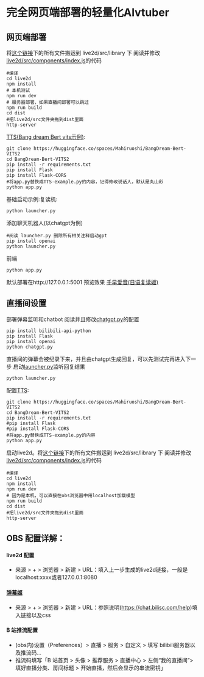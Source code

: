 # 完全网页端部署的轻量化AIvtuber 
## 网页端部署
将[这个链接](https://gitee.com/liu_soon/live2d-pixi/tree/master/src/library)下的所有文件搬运到 live2d/src/library 下
阅读并修改 [live2d/src/components/index.js](https://github.com/Paraworks/BangDreamAi/blob/main/live2d/src/components/index.js)的代码
```
#编译
cd live2d
npm install
# 本机测试
npm run dev
# 服务器部署，如果直播间部署可以跳过
npm run build
cd dist
#把live2d/src文件夹拖到dist里面
http-server
```
[TTS(Bang dream Bert vits示例)](https://nijigaku.top/2023/10/03/BangDreamTTS/):
```
git clone https://huggingface.co/spaces/Mahiruoshi/BangDream-Bert-VITS2
cd BangDream-Bert-VITS2
pip install -r requirements.txt
pip install Flask
pip install Flask-CORS
#将app.py替换成TTS-example.py的内容，记得修改说话人，默认是丸山彩
python app.py
```
基础启动示例:复读机:
```
python launcher.py
```
添加聊天机器人(以chatgpt为例)
```
#阅读 launcher.py 删除所有相关注释启动gpt
pip install openai
python launcher.py
```
前端
```
python app.py
```
默认部署在http://127.0.0.1:5001
预览效果
[千早爱音(日语复读姬)](http://love.soyorin.top/)
## 直播间设置
部署弹幕监听和chatbot
阅读并且修改[chatgpt.py](https://github.com/Paraworks/BangDreamAi/blob/main/chatgpt.py)的配置
```
pip install bilibili-api-python
pip install Flask
pip install openai
python chatgpt.py
```
直播间的弹幕会被纪录下来，并且由chatgpt生成回复，可以先测试完再进入下一步
启动[launcher.py](https://github.com/Paraworks/BangDreamAi/blob/main/launcher.py)监听回复结果
```
python launcher.py
```
配置[TTS](https://nijigaku.top/2023/10/03/BangDreamTTS/):
```
git clone https://huggingface.co/spaces/Mahiruoshi/BangDream-Bert-VITS2
cd BangDream-Bert-VITS2
pip install -r requirements.txt
#pip install Flask
#pip install Flask-CORS
#将app.py替换成TTS-example.py的内容
python app.py
```
启动live2d。将[这个链接](https://gitee.com/liu_soon/live2d-pixi/tree/master/src/library)下的所有文件搬运到 live2d/src/library 下
阅读并修改 [live2d/src/components/index.js](https://github.com/Paraworks/BangDreamAi/blob/main/live2d/src/components/index.js)的代码
```
#编译
cd live2d
npm install
npm run dev
# 因为是本机，可以直接在obs浏览器中用localhost加载模型
npm run build
cd dist
#把live2d/src文件夹拖到dist里面
http-server
```
## OBS 配置详解：
#### live2d 配置
- 来源 > + > 浏览器 > 新建 > URL：填入上一步生成的live2d链接，一般是localhost:xxxx或者127.0.0.1:8080
#### [弹幕姬](https://chat.bilisc.com/)
- 来源 > + > 浏览器 > 新建 > URL：参照说明(https://chat.bilisc.com/help)填入链接以及css
#### B 站推流配置
- (obs内)设置（Preferences）> 直播 > 服务 > 自定义 > 填写 bilibili服务器以及推流码...
- 推流码填写「B 站首页 > 头像 > 推荐服务 > 直播中心 > 左侧“我的直播间”> 填好直播分类、房间标题 > 开始直播，然后会显示的串流密钥」
